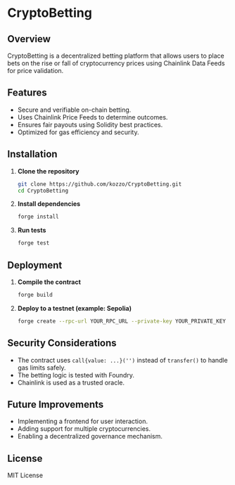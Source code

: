 # CryptoBetting

## Overview
CryptoBetting is a decentralized betting platform that allows users to place bets on the rise or fall of cryptocurrency prices using Chainlink Data Feeds for price validation.

## Features
- Secure and verifiable on-chain betting.
- Uses Chainlink Price Feeds to determine outcomes.
- Ensures fair payouts using Solidity best practices.
- Optimized for gas efficiency and security.

## Installation

1. **Clone the repository**
   ```sh
   git clone https://github.com/kozzo/CryptoBetting.git
   cd CryptoBetting
   ```

2. **Install dependencies**
   ```sh
   forge install
   ```

3. **Run tests**
   ```sh
   forge test
   ```

## Deployment

1. **Compile the contract**
   ```sh
   forge build
   ```

2. **Deploy to a testnet (example: Sepolia)**
   ```sh
   forge create --rpc-url YOUR_RPC_URL --private-key YOUR_PRIVATE_KEY src/CryptoBetting.sol:CryptoBetting
   ```

## Security Considerations
- The contract uses `call{value: ...}('')` instead of `transfer()` to handle gas limits safely.
- The betting logic is tested with Foundry.
- Chainlink is used as a trusted oracle.

## Future Improvements
- Implementing a frontend for user interaction.
- Adding support for multiple cryptocurrencies.
- Enabling a decentralized governance mechanism.

## License
MIT License

